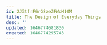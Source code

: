 ```yaml
---
id: 2J3tfrFGrG8zeZFWoM10M
title: The Design of Everyday Things
desc: ''
updated: 1646774681830
created: 1646774295743
---
```

